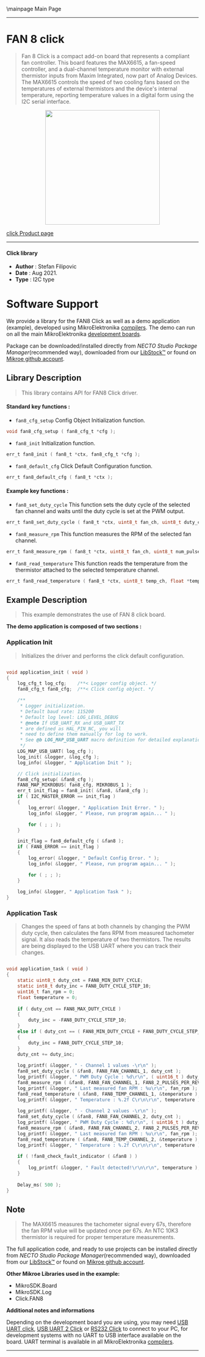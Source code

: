 \mainpage Main Page

---
# FAN 8 click

> Fan 8 Click is a compact add-on board that represents a compliant fan controller. This board features the MAX6615, a fan-speed controller, and a dual-channel temperature monitor with external thermistor inputs from Maxim Integrated, now part of Analog Devices. The MAX6615 controls the speed of two cooling fans based on the temperatures of external thermistors and the device's internal temperature, reporting temperature values in a digital form using the I2C serial interface.

<p align="center">
  <img src="https://download.mikroe.com/images/click_for_ide/fan8_click.png" height=300px>
</p>

[click Product page](https://www.mikroe.com/fan-8-click)

---


#### Click library

- **Author**        : Stefan Filipovic
- **Date**          : Aug 2021.
- **Type**          : I2C type


# Software Support

We provide a library for the FAN8 Click
as well as a demo application (example), developed using MikroElektronika
[compilers](https://www.mikroe.com/necto-studio).
The demo can run on all the main MikroElektronika [development boards](https://www.mikroe.com/development-boards).

Package can be downloaded/installed directly from *NECTO Studio Package Manager*(recommended way), downloaded from our [LibStock&trade;](https://libstock.mikroe.com) or found on [Mikroe github account](https://github.com/MikroElektronika/mikrosdk_click_v2/tree/master/clicks).

## Library Description

> This library contains API for FAN8 Click driver.

#### Standard key functions :

- `fan8_cfg_setup` Config Object Initialization function.
```c
void fan8_cfg_setup ( fan8_cfg_t *cfg );
```

- `fan8_init` Initialization function.
```c
err_t fan8_init ( fan8_t *ctx, fan8_cfg_t *cfg );
```

- `fan8_default_cfg` Click Default Configuration function.
```c
err_t fan8_default_cfg ( fan8_t *ctx );
```

#### Example key functions :

- `fan8_set_duty_cycle` This function sets the duty cycle of the selected fan channel and waits until the duty cycle is set at the PWM output.
```c
err_t fan8_set_duty_cycle ( fan8_t *ctx, uint8_t fan_ch, uint8_t duty_cycle );
```

- `fan8_measure_rpm` This function measures the RPM of the selected fan channel.
```c
err_t fan8_measure_rpm ( fan8_t *ctx, uint8_t fan_ch, uint8_t num_pulses, uint16_t *fan_rpm );
```

- `fan8_read_temperature` This function reads the temperature from the thermistor attached to the selected temperature channel.
```c
err_t fan8_read_temperature ( fan8_t *ctx, uint8_t temp_ch, float *temperature );
```

## Example Description

> This example demonstrates the use of FAN 8 click board.

**The demo application is composed of two sections :**

### Application Init

> Initializes the driver and performs the click default configuration.

```c

void application_init ( void )
{
    log_cfg_t log_cfg;    /**< Logger config object. */
    fan8_cfg_t fan8_cfg;  /**< Click config object. */

    /** 
     * Logger initialization.
     * Default baud rate: 115200
     * Default log level: LOG_LEVEL_DEBUG
     * @note If USB_UART_RX and USB_UART_TX 
     * are defined as HAL_PIN_NC, you will 
     * need to define them manually for log to work. 
     * See @b LOG_MAP_USB_UART macro definition for detailed explanation.
     */
    LOG_MAP_USB_UART( log_cfg );
    log_init( &logger, &log_cfg );
    log_info( &logger, " Application Init " );

    // Click initialization.
    fan8_cfg_setup( &fan8_cfg );
    FAN8_MAP_MIKROBUS( fan8_cfg, MIKROBUS_1 );
    err_t init_flag = fan8_init( &fan8, &fan8_cfg );
    if ( I2C_MASTER_ERROR == init_flag ) 
    {
        log_error( &logger, " Application Init Error. " );
        log_info( &logger, " Please, run program again... " );

        for ( ; ; );
    }

    init_flag = fan8_default_cfg ( &fan8 );
    if ( FAN8_ERROR == init_flag ) 
    {
        log_error( &logger, " Default Config Error. " );
        log_info( &logger, " Please, run program again... " );

        for ( ; ; );
    }
    
    log_info( &logger, " Application Task " );
}

```

### Application Task

> Changes the speed of fans at both channels by changing the PWM duty cycle, then calculates 
> the fans RPM from measured tachometer signal. It also reads the temperature of two thermistors.
> The results are being displayed to the USB UART where you can track their changes.

```c

void application_task ( void )
{
    static uint8_t duty_cnt = FAN8_MIN_DUTY_CYCLE;
    static int8_t duty_inc = FAN8_DUTY_CYCLE_STEP_10;
    uint16_t fan_rpm = 0;
    float temperature = 0;
    
    if ( duty_cnt == FAN8_MAX_DUTY_CYCLE )
    {
        duty_inc = -FAN8_DUTY_CYCLE_STEP_10;
    }
    else if ( duty_cnt == ( FAN8_MIN_DUTY_CYCLE + FAN8_DUTY_CYCLE_STEP_10 ) )
    {
        duty_inc = FAN8_DUTY_CYCLE_STEP_10;
    }
    duty_cnt += duty_inc;
        
    log_printf( &logger, " - Channel 1 values -\r\n" );
    fan8_set_duty_cycle ( &fan8, FAN8_FAN_CHANNEL_1, duty_cnt );
    log_printf( &logger, " PWM Duty Cycle : %d\r\n", ( uint16_t ) duty_cnt );
    fan8_measure_rpm ( &fan8, FAN8_FAN_CHANNEL_1, FAN8_2_PULSES_PER_REVOLUTION, &fan_rpm );
    log_printf( &logger, " Last measured fan RPM : %u\r\n", fan_rpm );
    fan8_read_temperature ( &fan8, FAN8_TEMP_CHANNEL_1, &temperature );
    log_printf( &logger, " Temperature : %.2f C\r\n\r\n", temperature );
    
    log_printf( &logger, " - Channel 2 values -\r\n" );
    fan8_set_duty_cycle ( &fan8, FAN8_FAN_CHANNEL_2, duty_cnt );
    log_printf( &logger, " PWM Duty Cycle : %d\r\n", ( uint16_t ) duty_cnt );
    fan8_measure_rpm ( &fan8, FAN8_FAN_CHANNEL_2, FAN8_2_PULSES_PER_REVOLUTION, &fan_rpm );
    log_printf( &logger, " Last measured fan RPM : %u\r\n", fan_rpm );
    fan8_read_temperature ( &fan8, FAN8_TEMP_CHANNEL_2, &temperature );
    log_printf( &logger, " Temperature : %.2f C\r\n\r\n", temperature );
    
    if ( !fan8_check_fault_indicator ( &fan8 ) )
    {
        log_printf( &logger, " Fault detected!\r\n\r\n", temperature );
    }
    
    Delay_ms( 500 );
}

```

## Note

> The MAX6615 measures the tachometer signal every 67s, therefore 
> the fan RPM value will be updated once per 67s.
> An NTC 10K3 thermistor is required for proper temperature measurements.

The full application code, and ready to use projects can be installed directly from *NECTO Studio Package Manager*(recommended way), downloaded from our [LibStock&trade;](https://libstock.mikroe.com) or found on [Mikroe github account](https://github.com/MikroElektronika/mikrosdk_click_v2/tree/master/clicks).

**Other Mikroe Libraries used in the example:**

- MikroSDK.Board
- MikroSDK.Log
- Click.FAN8

**Additional notes and informations**

Depending on the development board you are using, you may need
[USB UART click](https://www.mikroe.com/usb-uart-click),
[USB UART 2 Click](https://www.mikroe.com/usb-uart-2-click) or
[RS232 Click](https://www.mikroe.com/rs232-click) to connect to your PC, for
development systems with no UART to USB interface available on the board. UART
terminal is available in all MikroElektronika
[compilers](https://shop.mikroe.com/compilers).

---

